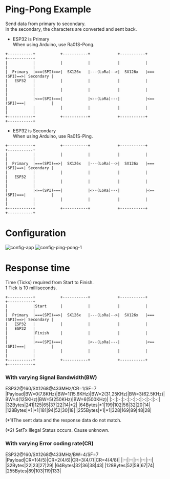# Ping-Pong Example   
Send data from primary to secondary.   
In the secondary, the characters are converted and sent back.   

- ESP32 is Primary   
When using Arduino, use Ra01S-Pong.   
```
+-----------+           +-----------+            +-----------+           +-----------+
|           |           |           |            |           |           |           |
|  Primary  |===(SPI)==>|  SX126x   |---(LoRa)-->|  SX126x   |===(SPI)==>| Secondary |
|   ESP32   |           |           |            |           |           |           |
|           |           |           |            |           |           |           |
|           |<==(SPI)===|           |<--(LoRa)---|           |<==(SPI)===|           |
|           |           |           |            |           |           |           |
+-----------+           +-----------+            +-----------+           +-----------+
```

- ESP32 is Secondary   
When using Arduino, use Ra01S-Ping.   

```
+-----------+           +-----------+            +-----------+           +-----------+
|           |           |           |            |           |           |           |
|  Primary  |===(SPI)==>|  SX126x   |---(LoRa)-->|  SX126x   |===(SPI)==>| Secondary |
|           |           |           |            |           |           |   ESP32   |
|           |           |           |            |           |           |           |
|           |<==(SPI)===|           |<--(LoRa)---|           |<==(SPI)===|           |
|           |           |           |            |           |           |           |
+-----------+           +-----------+            +-----------+           +-----------+
```

# Configuration   
![config-app](https://user-images.githubusercontent.com/6020549/162128875-d5acb0fb-808a-4b1b-949f-81a163213636.jpg)
![config-ping-pong-1](https://github.com/user-attachments/assets/18961170-c5f9-40d5-81af-ea8468f0b51a)


# Response time   
Time (Ticks) required from Start to Finish.   
1 Tick is 10 milliseconds.   
```
+-----------+           +-----------+            +-----------+           +-----------+
|           |Start      |           |            |           |           |           |
|  Primary  |===(SPI)==>|  SX126x   |---(LoRa)-->|  SX126x   |===(SPI)==>| Secondary |
|   ESP32   |           |           |            |           |           |   ESP32   |
|           |Finish     |           |            |           |           |           |
|           |<==(SPI)===|           |<--(LoRa)---|           |<==(SPI)===|           |
|           |           |           |            |           |           |           |
+-----------+           +-----------+            +-----------+           +-----------+
```

### With varying Signal Bandwidth(BW)   
ESP32@160/SX1268@433MHz/CR=1/SF=7   
|Payload|BW=0(7.8KHz)|BW=1(15.6KHz)|BW=2(31.25KHz)|BW=3(62.5KHz)|BW=4(125KHz)|BW=5(250KHz)|BW=6(500KHz)|
|:-:|:-:|:-:|:-:|:-:|:-:|:-:|:-:|
|32Bytes|241|125|65|37|22|14|*2|
|64Bytes|*1|199|102|56|32|20|14|
|128Bytes|*1|*1|181|94|52|30|18|
|255Bytes|*1|*1|328|169|89|48|28|

(*1)The sent data and the response data do not match.   

(*2) SetTx Illegal Status occurs. Cause unknown.   


### With varying Error coding rate(CR)   
ESP32@160/SX1268@433MHz/BW=4/SF=7   
|Payload|CR=1(4/5)|CR=2(4/6)|CR=3(4/7)|CR=4(4/8)|
|:-:|:-:|:-:|:-:|:-:|
|32Bytes|22|23|27|29|
|64Bytes|32|36|38|43|
|128Bytes|52|59|67|74|
|255Bytes|89|103|119|133|
